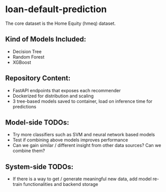 # loan-default-prediction

The core dataset is the Home Equity (hmeq) dataset.

## Kind of Models Included:

- Decision Tree
- Random Forest
- XGBoost

## Repository Content:

- FastAPI endpoints that exposes each recommender
- Dockerized for distribution and scaling
- 3 tree-based models saved to container, load on inference time for predictions

## Model-side TODOs:

- Try more classifiers such as SVM and neural network based models
- Test if combining above models improves performance
- Can we gain similar / different insight from other data sources? Can we combine them?

## System-side TODOs:

- If there is a way to get / generate meaningful new data, add model re-train functionalities and backend storage